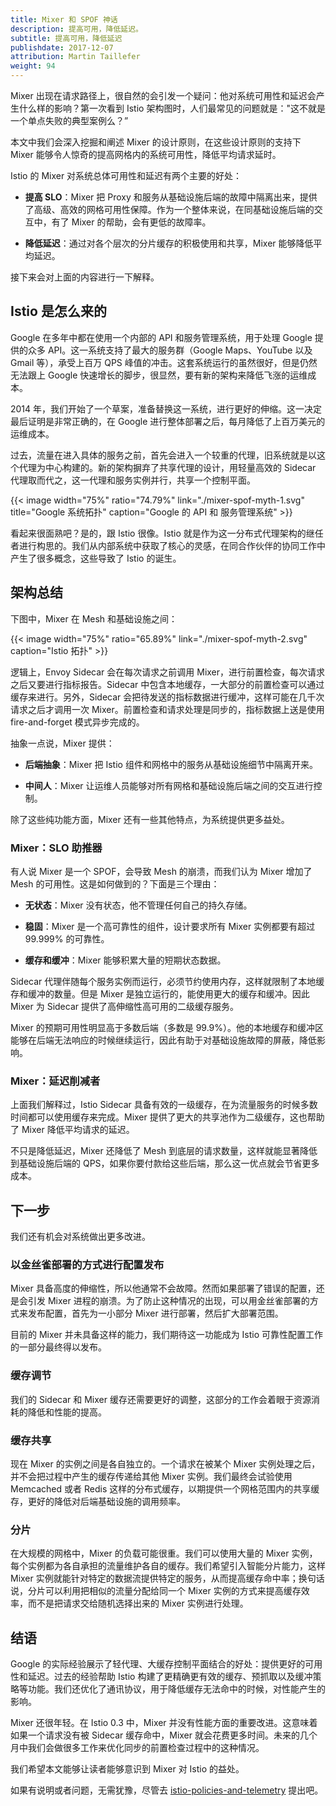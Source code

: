 ```yaml
---
title: Mixer 和 SPOF 神话
description: 提高可用，降低延迟。
subtitle: 提高可用，降低延迟
publishdate: 2017-12-07
attribution: Martin Taillefer
weight: 94
---
```

Mixer 出现在请求路径上，很自然的会引发一个疑问：他对系统可用性和延迟会产生什么样的影响？第一次看到 Istio 架构图时，人们最常见的问题就是："这不就是一个单点失败的典型案例么？”

本文中我们会深入挖掘和阐述 Mixer 的设计原则，在这些设计原则的支持下 Mixer 能够令人惊奇的提高网格内的系统可用性，降低平均请求延时。

Istio 的 Mixer 对系统总体可用性和延迟有两个主要的好处：

- **提高 SLO**：Mixer 把 Proxy 和服务从基础设施后端的故障中隔离出来，提供了高级、高效的网格可用性保障。作为一个整体来说，在同基础设施后端的交互中，有了 Mixer 的帮助，会有更低的故障率。

- **降低延迟**：通过对各个层次的分片缓存的积极使用和共享，Mixer 能够降低平均延迟。

接下来会对上面的内容进行一下解释。

## Istio 是怎么来的

Google 在多年中都在使用一个内部的 API 和服务管理系统，用于处理 Google 提供的众多 API。这一系统支持了最大的服务群（Google Maps、YouTube 以及 Gmail 等），承受上百万 QPS 峰值的冲击。这套系统运行的虽然很好，但是仍然无法跟上 Google 快速增长的脚步，很显然，要有新的架构来降低飞涨的运维成本。

2014 年，我们开始了一个草案，准备替换这一系统，进行更好的伸缩。这一决定最后证明是非常正确的，在 Google 进行整体部署之后，每月降低了上百万美元的运维成本。

过去，流量在进入具体的服务之前，首先会进入一个较重的代理，旧系统就是以这个代理为中心构建的。新的架构摒弃了共享代理的设计，用轻量高效的 Sidecar 代理取而代之，这一代理和服务实例并行，共享一个控制平面。

{{< image width="75%" ratio="74.79%"
    link="./mixer-spof-myth-1.svg"
    title="Google 系统拓扑"
    caption="Google 的 API 和 服务管理系统"
    >}}

看起来很面熟吧？是的，跟 Istio 很像。Istio 就是作为这一分布式代理架构的继任者进行构思的。我们从内部系统中获取了核心的灵感，在同合作伙伴的协同工作中产生了很多概念，这些导致了 Istio 的诞生。

## 架构总结

下图中，Mixer 在 Mesh 和基础设施之间：

{{< image width="75%" ratio="65.89%"
    link="./mixer-spof-myth-2.svg"
    caption="Istio 拓扑"
    >}}

逻辑上，Envoy Sidecar 会在每次请求之前调用 Mixer，进行前置检查，每次请求之后又要进行指标报告。Sidecar 中包含本地缓存，一大部分的前置检查可以通过缓存来进行。另外，Sidecar 会把待发送的指标数据进行缓冲，这样可能在几千次请求之后才调用一次 Mixer。前置检查和请求处理是同步的，指标数据上送是使用 fire-and-forget 模式异步完成的。

抽象一点说，Mixer 提供：

- **后端抽象**：Mixer 把 Istio 组件和网格中的服务从基础设施细节中隔离开来。

- **中间人**：Mixer 让运维人员能够对所有网格和基础设施后端之间的交互进行控制。

除了这些纯功能方面，Mixer 还有一些其他特点，为系统提供更多益处。

### Mixer：SLO 助推器

有人说 Mixer 是一个 SPOF，会导致 Mesh 的崩溃，而我们认为 Mixer 增加了 Mesh 的可用性。这是如何做到的？下面是三个理由：

- **无状态**：Mixer 没有状态，他不管理任何自己的持久存储。

- **稳固**：Mixer 是一个高可靠性的组件，设计要求所有 Mixer 实例都要有超过 99.999% 的可靠性。

- **缓存和缓冲**：Mixer 能够积累大量的短期状态数据。

Sidecar 代理伴随每个服务实例而运行，必须节约使用内存，这样就限制了本地缓存和缓冲的数量。但是 Mixer 是独立运行的，能使用更大的缓存和缓冲。因此 Mixer 为 Sidecar 提供了高伸缩性高可用的二级缓存服务。

Mixer 的预期可用性明显高于多数后端（多数是 99.9%）。他的本地缓存和缓冲区能够在后端无法响应的时候继续运行，因此有助于对基础设施故障的屏蔽，降低影响。

### Mixer：延迟削减者

上面我们解释过，Istio Sidecar 具备有效的一级缓存，在为流量服务的时候多数时间都可以使用缓存来完成。Mixer 提供了更大的共享池作为二级缓存，这也帮助了 Mixer 降低平均请求的延迟。

不只是降低延迟，Mixer 还降低了 Mesh 到底层的请求数量，这样就能显著降低到基础设施后端的 QPS，如果你要付款给这些后端，那么这一优点就会节省更多成本。

## 下一步

我们还有机会对系统做出更多改进。

### 以金丝雀部署的方式进行配置发布

Mixer 具备高度的伸缩性，所以他通常不会故障。然而如果部署了错误的配置，还是会引发 Mixer 进程的崩溃。为了防止这种情况的出现，可以用金丝雀部署的方式来发布配置，首先为一小部分 Mixer 进行部署，然后扩大部署范围。

目前的 Mixer 并未具备这样的能力，我们期待这一功能成为 Istio 可靠性配置工作的一部分最终得以发布。

### 缓存调节

我们的 Sidecar 和 Mixer 缓存还需要更好的调整，这部分的工作会着眼于资源消耗的降低和性能的提高。

### 缓存共享

现在 Mixer 的实例之间是各自独立的。一个请求在被某个 Mixer 实例处理之后，并不会把过程中产生的缓存传递给其他 Mixer 实例。我们最终会试验使用 Memcached 或者 Redis 这样的分布式缓存，以期提供一个网格范围内的共享缓存，更好的降低对后端基础设施的调用频率。

### 分片

在大规模的网格中，Mixer 的负载可能很重。我们可以使用大量的 Mixer 实例，每个实例都为各自承担的流量维护各自的缓存。我们希望引入智能分片能力，这样 Mixer 实例就能针对特定的数据流提供特定的服务，从而提高缓存命中率；换句话说，分片可以利用把相似的流量分配给同一个 Mixer 实例的方式来提高缓存效率，而不是把请求交给随机选择出来的 Mixer 实例进行处理。

## 结语

Google 的实际经验展示了轻代理、大缓存控制平面结合的好处：提供更好的可用性和延迟。过去的经验帮助 Istio 构建了更精确更有效的缓存、预抓取以及缓冲策略等功能。我们还优化了通讯协议，用于降低缓存无法命中的时候，对性能产生的影响。

Mixer 还很年轻。在 Istio 0.3 中，Mixer 并没有性能方面的重要改进。这意味着如果一个请求没有被 Sidecar 缓存命中，Mixer 就会花费更多时间。未来的几个月中我们会做很多工作来优化同步的前置检查过程中的这种情况。

我们希望本文能够让读者能够意识到 Mixer 对 Istio 的益处。

如果有说明或者问题，无需犹豫，尽管去 [istio-policies-and-telemetry](https://groups.google.com/forum/#!forum/istio-policies-and-telemetry) 提出吧。